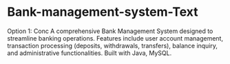 # Bank-management-system-Text
Option 1: Conc A comprehensive Bank Management System designed to streamline banking operations. Features include user account management, transaction processing (deposits, withdrawals, transfers), balance inquiry, and administrative functionalities. Built with Java, MySQL.
